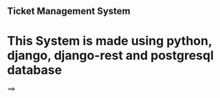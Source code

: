 ## Ticket Management System

# This System is made using python, django, django-rest and postgresql database

    
==>
